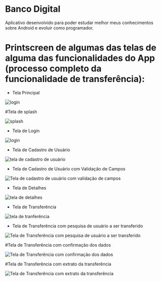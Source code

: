 # Banco Digital

Aplicativo desenvolvido para poder estudar melhor meus conhecimentos sobre Android e evoluir como programador.

# Printscreen de algumas das telas de alguma das funcionalidades do App (processo completo da funcionalidade de transferência):

- Tela Principal

![login](https://user-images.githubusercontent.com/24457337/173345064-e2ab0a7c-32ef-4876-a04e-a76fef13d4fb.png)

#Tela de splash

![splash](https://user-images.githubusercontent.com/24457337/173345040-6f37151c-b442-4a4d-8f55-6d20a1246d80.png)

- Tela de Login

![login](https://user-images.githubusercontent.com/24457337/173345064-e2ab0a7c-32ef-4876-a04e-a76fef13d4fb.png)

- Tela de Cadastro de Usuário

![tela de cadastro de usuário](https://user-images.githubusercontent.com/24457337/173347533-88813c6b-9569-4384-aede-2d835431831d.png)

- Tela de Cadastro de Usuário com Validação de Campos

![Tela de cadastro de usuário com validação de campos](https://user-images.githubusercontent.com/24457337/173347915-11d5e173-a057-4098-bf16-573ab0d8bbde.png)

- Tela de Detalhes

![tela de detalhes](https://user-images.githubusercontent.com/24457337/173349614-2dd0cba4-2833-4f5f-a182-b78d822e568a.png)

- Tela de Transferência

![tela de tranferência](https://user-images.githubusercontent.com/24457337/173345658-1ad8949d-951c-4ed5-b72f-2e0407485009.png)

- Tela de Transferência com pesquisa de usuário a ser transferido

![Tela de Transferência com pesquisa de usuário a ser transferido](https://user-images.githubusercontent.com/24457337/173348543-4f6d4ee9-ce8c-4a9a-8604-cecd141e04ff.png)

#Tela de Transferência com confirmação dos dados

![Tela de Transferência com confirmação dos dados](https://user-images.githubusercontent.com/24457337/173348744-0a698579-a28b-4a0c-8245-b0acea5ec245.png)

#Tela de Transferência com extrato da transferência

![Tela de Transferência com extrato da transferência](https://user-images.githubusercontent.com/24457337/173349120-546747d7-e636-474d-93db-91f4059734ca.png)

